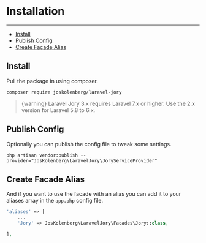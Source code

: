 # Installation

---

- [Install](#install)
- [Publish Config](#config)
- [Create Facade Alias](#alias)

<a name="install"></a>
## Install
Pull the package in using composer.
```shell script
composer require joskolenberg/laravel-jory
```
> {warning} Laravel Jory 3.x requires Laravel 7.x or higher. Use the 2.x version for Laravel 5.8 to 6.x.

<a name="config"></a>
## Publish Config
Optionally you can publish the config file to tweak some settings.
```shell script
php artisan vendor:publish --provider="JosKolenberg\LaravelJory\JoryServiceProvider"
```

<a name="alias"></a>
## Create Facade Alias
And if you want to use the facade with an alias you can add it to your aliases array in the ```app.php``` config file.
```php
'aliases' => [
    ...
    'Jory' => JosKolenberg\LaravelJory\Facades\Jory::class,

],
```

